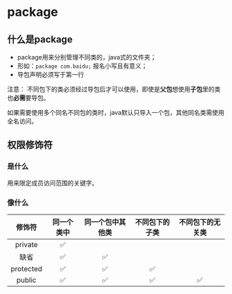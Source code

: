 # package

## 什么是package

- package用来分别管理不同类的，java式的文件夹；
- 形如：`package com.baidu;` 报名小写且有意义；
- 导包声明必须写于第一行

注意：
不同包下的类必须经过导包后才可以使用，即使是**父包**想使用**子包**里的类也**必需**要导包。

如果需要使用多个同名不同包的类时，java默认只导入一个包，其他同名类需使用全名访问。

## 权限修饰符

### 是什么

用来限定成员访问范围的关键字。

### 像什么

| 修饰符 | 同一个类中 | 同一个包中其他类 | 不同包下的子类 | 不同包下的无关类 |
| :--: | :--: |:--: |:--: |:--: |
| private | ✅ | | | |
| 缺省 | ✅ | ✅ | | |
| protected | ✅ | ✅ | ✅ | |
| public | ✅ | ✅ | ✅ | ✅ |
